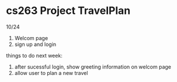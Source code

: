 cs263 Project  TravelPlan
=====
10/24
1. Welcom page
2. sign up and login

things to do next week:
1. after sucessful login, show greeting information on welcom page
2. allow user to plan a new travel
